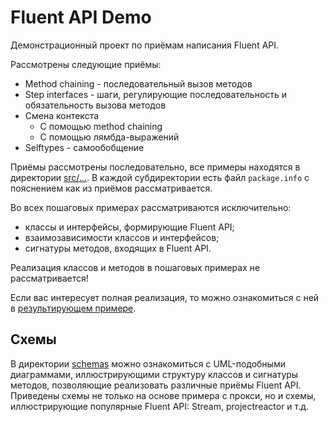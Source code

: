 # Fluent API Demo

Демонстрационный проект по приёмам написания Fluent API.

Рассмотрены следующие приёмы:
- Method chaining - последовательный вызов методов 
- Step interfaces - шаги, регулирующие последовательность и обязательность вызова методов 
- Смена контекста 
  - С помощью method chaining
  - С помощью лямбда-выражений 
- Selftypes - самообобщение

Приёмы рассмотрены последовательно, все примеры находятся в директории [src/...](./src/main/java/dev/boiarshinov/fluentapi/core).
В каждой субдиректории есть файл `package.info` с пояснением как из приёмов рассматривается.

Во всех пошаговых примерах рассматриваются исключительно:
- классы и интерфейсы, формирующие Fluent API;
- взаимозависимости классов и интерфейсов;
- сигнатуры методов, входящих в Fluent API.

Реализация классов и методов в пошаговых примерах не рассматривается!

Если вас интересует полная реализация, то можно ознакомиться с ней в [результирующем примере](./src/main/java/dev/boiarshinov/fluentapi/core/result).


## Схемы
В директории [schemas](./schemas) можно ознакомиться с UML-подобными диаграммами, иллюстрирующими структуру классов и сигнатуры методов, позволяющие реализовать различные приёмы Fluent API.
Приведены схемы не только на основе примера с прокси, но и схемы, иллюстрирующие популярные Fluent API: Stream, projectreactor и т.д.
